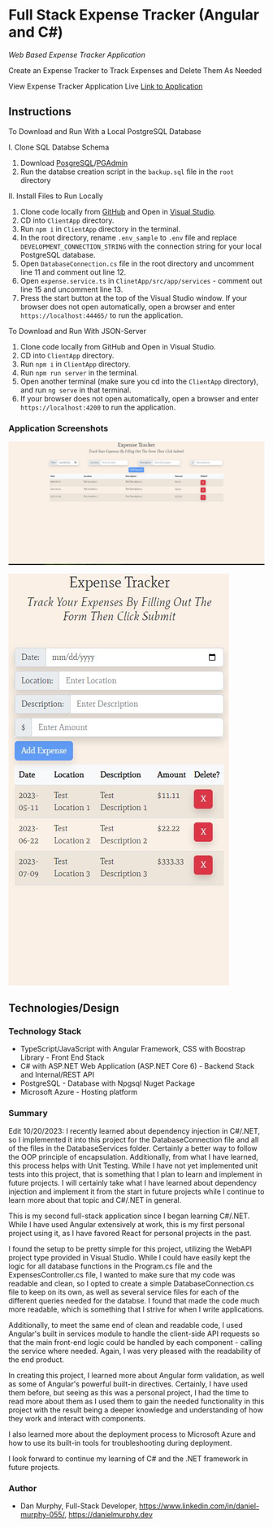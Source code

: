 # Full Stack Expense Tracker (Angular and C#)

_Web Based Expense Tracker Application_

Create an Expense Tracker to Track Expenses and Delete Them As Needed

View Expense Tracker Application Live [Link to Application](https://expensetrackerangularcsharp.azurewebsites.net/) 


## Instructions

To Download and Run With a Local PostgreSQL Database

I. Clone SQL Databse Schema

1. Download [PosgreSQL](https://www.postgresql.org/download/)/[PGAdmin](https://www.pgadmin.org/) 
2. Run the databse creation script in the `backup.sql` file in the `root` directory

II. Install Files to Run Locally

1. Clone code locally from [GitHub](https://github.com/danielmurphy1/ExpenseTrackerAngularCSharp) and Open in [Visual Studio](https://visualstudio.microsoft.com/).
2. CD into `ClientApp` directory.
3. Run `npm i` in `ClientApp` directory in the terminal.
4. In the root directory, rename `.env_sample` to `.env` file and replace `DEVELOPMENT_CONNECTION_STRING` with the connection string for your local PostgreSQL database.
5. Open `DatabaseConnection.cs` file in the root directory and uncomment line 11 and comment out line 12.
6. Open `expense.service.ts` in `ClinetApp/src/app/services` - comment out line 15 and uncomment line 13. 
7. Press the start button at the top of the Visual Studio window. If your browser does not open automatically, open a browser and enter `https://localhost:44465/` to run the application.

To Download and Run With JSON-Server

1. Clone code locally from GitHub and Open in Visual Studio.
2. CD into `ClientApp` directory.
3. Run `npm i` in `ClientApp` directory.
4. Run `npm run server` in the terminal.
5. Open another terminal (make sure you cd into the `ClientApp` directory), and run `ng serve` in that terminal.
6. If your browser does not open automatically, open a browser and enter `https://localhost:4200` to run the application.

### Application Screenshots
![Full Screen](https://github.com/danielmurphy1/ExpenseTrackerAngularCSharp/blob/master/Screenshots/FullScreenExpenseTracker.JPG)

![Mobile/Responsive Screen](https://github.com/danielmurphy1/ExpenseTrackerAngularCSharp/blob/master/Screenshots/MobileScreenExpenseTrackerJPG.JPG)
## Technologies/Design

### Technology Stack

- TypeScript/JavaScript with Angular Framework, CSS with Boostrap Library - Front End Stack
- C# with ASP.NET Web Application (ASP.NET Core 6) - Backend Stack and Internal/REST API
- PostgreSQL - Database with Npgsql Nuget Package
- Microsoft Azure - Hosting platform





### Summary

Edit 10/20/2023:
I recently learned about dependency injection in C#/.NET, so I implemented it into this project for the DatabaseConnection file and all of the files in the DatabaseServices folder. Certainly a better way to follow the OOP principle of encapsulation. Additionally, from what I have learned, this process helps with Unit Testing. While I have not yet implemented unit tests into this project, that is something that I plan to learn and implement in future projects. I will certainly take what I have learned about dependency injection and implement it from the start in future projects while I continue to learn more about that topic and C#/.NET in general.

This is my second full-stack application since I began learning C#/.NET. While I have used Angular extensively at work, this is my first personal project using it, as I have favored React for personal projects in the past.

I found the setup to be pretty simple for this project, utilizing the WebAPI project type provided in Visual Studio. While I could have easily kept the logic for all database functions in the Program.cs file and the ExpensesController.cs file, I wanted to make sure that my code was readable and clean, so I opted to create a simple DatabaseConnection.cs file to keep on its own, as well as several service files for each of the different queries needed for the databse. I found that made the code much more readable, which is something that I strive for when I write applications.

Additionally, to meet the same end of clean and readable code, I used Angular's built in services module to handle the client-side API requests so that the main front-end logic could be handled by each component - calling the service where needed. Again, I was very pleased with the readability of the end product. 

In creating this project, I learned more about Angular form validation, as well as some of Angular's powerful built-in directives. Certainly, I have used them before, but seeing as this was a personal project, I had the time to read more about them as I used them to gain the needed functionality in this project with the result being a deeper knowledge and understanding of how they work and interact with components.

I also learned more about the deployment process to Microsoft Azure and how to use its built-in tools for troubleshooting during deployment.

I look forward to continue my learning of C# and the .NET framework in future projects. 

### Author

- Dan Murphy, Full-Stack Developer, https://www.linkedin.com/in/daniel-murphy-055/, https://danielmurphy.dev